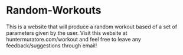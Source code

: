 # Random-Workouts
This is a website that will produce a random workout based of a set of parameters given by the user.
Visit this website at huntermuratore.com/workout and feel free to leave any feedback/suggestions through email!
